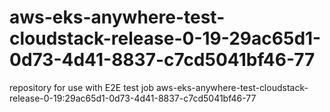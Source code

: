 # aws-eks-anywhere-test-cloudstack-release-0-19-29ac65d1-0d73-4d41-8837-c7cd5041bf46-77
repository for use with E2E test job aws-eks-anywhere-test-cloudstack-release-0-19:29ac65d1-0d73-4d41-8837-c7cd5041bf46-77
